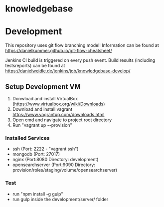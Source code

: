 # knowledgebase


# Development
This repository uses git flow branching model! Information can be found at https://danielkummer.github.io/git-flow-cheatsheet/

Jenkins CI build is triggered on every push event. Build results (including testsreports) can be found at https://danielweidle.de/jenkins/job/knowledgebase-develop/

## Setup Development VM
1. Donwload and install VirtualBox (https://www.virtualbox.org/wiki/Downloads)
2. Download and install vagrant https://www.vagrantup.com/downloads.html
3. Open cmd and navigate to project root directory
4. Run "vagrant up --provision"

### Installed Services
- ssh (Port: 2222 - "vagrant ssh")
- mongodb (Port: 27017)
- nginx (Port:8080 Directory: development)
- opensearchserver (Port:9090 Directory: provision/roles/staging/volume/opensearchserver)

### Test
- run "npm install -g gulp"
- run gulp inside the development/server/ folder
